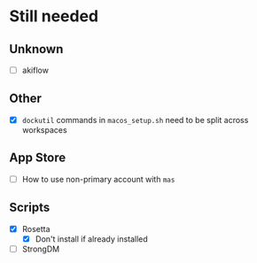 # Still needed

## Unknown
- [ ] akiflow

## Other
- [x] `dockutil` commands in `macos_setup.sh` need to be split across workspaces

## App Store
- [ ] How to use non-primary account with `mas`

## Scripts
- [x] Rosetta
    - [x] Don't install if already installed
- [ ] StrongDM
